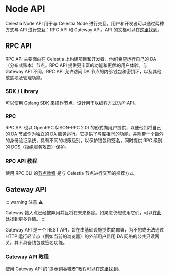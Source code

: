 # Node API

Celestia Node API 用于与 Celestia Node 进行交互。用户和开发者可以通过两种方式与 API 进行交互：RPC API 和 Gateway API。API 的文档可以在[这里](https://node-rpc-docs.celestia.org/)找到。

## RPC API

RPC API 主要面向在 Celestia 上构建项目和开发者，他们希望运行自己的 DA（分布式账本）节点。RPC API 提供更丰富的功能和更优的用户体验。与 Gateway API 不同，RPC API 允许访问 DA 节点的内部钱包和密钥环，以及其他敏感项及管理功能。

### SDK / Library

可以使用 Golang SDK 来操作节点，设计用于以编程方式访问 API。

### RPC

RPC API 也以 OpenRPC (JSON-RPC 2.0) 的形式向用户提供，以便他们将自己的 DA 节点作为独立的 DA 服务运行。它提供了与库相同的功能，并附带一个额外的身份验证系统，具有不同的权限级别，以保护钱包和签名，同时提供 RPC 级别的 DOS（拒绝服务攻击）保护。

### RPC API 教程

使用 RPC CLI 的[节点教程](./node-tutorial.md) 是与 Celestia 节点进行交互的推荐方式。

## Gateway API

::: warning 注意 ⚠️

Gateway 接入点已经被弃用并且将在未来移除。如果您仍想使用它们，可以在[此处](https://github.com/celestiaorg/celestia-node/pull/2360)找到更多详情。
:::

Gateway API 是一个 REST API，旨在由基础设施提供商部署，为不想或无法通过 HTTP 运行轻节点（例如当前的浏览器）的外部用户启用 DA 网络的公共只读网关。其不具备钱包或签名功能。

### Gateway API 教程

使用 Gateway API 的“提示词吞噬者”教程可以在[这里](./prompt-scavenger.md)找到。
